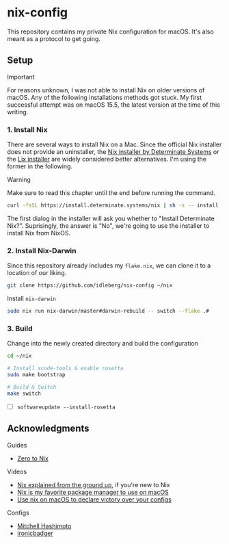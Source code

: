 # nix-config

This repository contains my private Nix configuration for macOS. It's also meant as a protocol to get going.

## Setup

> [!IMPORTANT]
> For reasons unknown, I was not able to install Nix on older versions of macOS. Any of the following installations methods got stuck. My first successful attempt was on macOS 15.5, the latest version at the time of this writing.

### 1. Install Nix

There are several ways to install Nix on a Mac. Since the official Nix installer does not provide an uninstaller, the [Nix installer by Determinate Systems](https://github.com/DeterminateSystems/nix-installer?tab=readme-ov-file#determinate-nix-installer) or the [Lix installer](https://lix.systems/install/#on-any-other-linuxmacos-system) are widely considered better alternatives. I'm using the former in the following.

> [!WARNING]
> Make sure to read this chapter until the end before running the command.

```sh
curl -fsSL https://install.determinate.systems/nix | sh -s -- install
```

The first dialog in the installer will ask you whether to "Install Determinate Nix?". Suprisingly, the answer is "No", we're going to use the installer to install Nix from NixOS.

### 2. Install Nix-Darwin

Since this repository already includes my `flake.nix`, we can clone it to a location of our liking.

```sh
git clone https://github.com/idleberg/nix-config ~/nix
```

Install `nix-darwin`

```sh
sudo nix run nix-darwin/master#darwin-rebuild -- switch --flake .#
```

### 3. Build

Change into the newly created directory and build the configuration

```sh
cd ~/nix

# Install xcode-tools & enable rosetta
sudo make bootstrap

# Build & Switch
make switch
```

-   [ ] `softwareupdate --install-rosetta`

## Acknowledgments

Guides

-   [Zero to Nix](https://zero-to-nix.com/start/install/)

Videos

-   [Nix explained from the ground up](https://www.youtube.com/watch?v=5D3nUU1OVx8), if you're new to Nix
-   [Nix is my favorite package manager to use on macOS](https://www.youtube.com/watch?v=Z8BL8mdzWHI)
-   [Use nix on macOS to declare victory over your configs](https://www.youtube.com/watch?v=qUmZtC6ts0M)

Configs

-   [Mitchell Hashimoto](https://github.com/mitchellh/nixos-config)
-   [ironicbadger](https://github.com/ironicbadger/nix-config)
